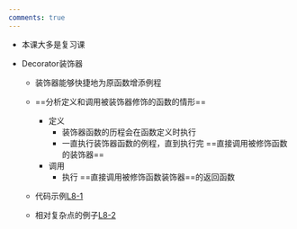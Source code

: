 ```yaml
---
comments: true
---
```


- 本课大多是复习课


- Decorator装饰器
	- 装饰器能够快捷地为原函数增添例程
	- ==分析定义和调用被装饰器修饰的函数的情形==
		- 定义
			- 装饰器函数的历程会在函数定义时执行
			- 一直执行装饰器函数的例程，直到执行完 ==直接调用被修饰函数的装饰器==
		- 调用
			- 执行 ==直接调用被修饰函数装饰器==的返回函数
		
	- 代码示例[L8-1](L8-1.md)
	- 相对复杂点的例子[L8-2](L8-2.md)
